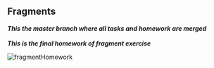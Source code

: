 ## Fragments

***This the master branch where all tasks and homework are merged***
<br>
<br>
***This is the final homework of fragment exercise***
<br>

![fragmentHomework](https://user-images.githubusercontent.com/47735236/111619772-0f25fe80-880e-11eb-8407-e53742e14480.gif)

